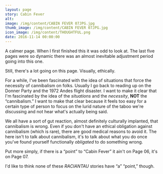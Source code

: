 ```yaml
---
layout: page
story: Cabin Fever
alt:
image: /img/content/CABIN FEVER 07JPG.jpg
thumb_image: /img/content/CABIN FEVER 07JPG.jpg
icon_image: /img/content/THOUGHTFUL.png
date: 2016-11-14 00:00:00
---
```



A calmer page. When I first finished this it was odd to look at. The last five pages were so dynamic there was an almost inevitable adjustment period going into this one.

Still, there's a lot going on this page. Visually, ethically.

For a while, I've been fascinated with the idea of situations that force the necessity of cannibalism on folks. Usually I go back to reading up on the Donner Party and the 1972 Andes flight disaster. I want to make it clear that I'm fascinated by the idea of the *situations*&nbsp;and the *necessity*, **NOT**&nbsp;the “cannibalism.” I want to make that clear because it feels too easy for a certain type of person to focus on the lurid nature of the taboo we're discussing and not hear what's actually being said.

We all have a sort of gut reaction, almost definitely culturally implanted, that cannibalism is wrong. Even if you don't have an ethical obligation against cannibalism (which is rare), there are good medical reasons to avoid it. The here isn't to talk about cannibalism, it's to talk about what you do once you've found yourself functionally *obligated*&nbsp;to do something wrong.

Put more simply, if there is a “point” to “Cabin Fever” it ain't on Page 06, it's on Page 07.

I'd like to think none of these *RACIANTAU*&nbsp;stories have “a” “point,” though.